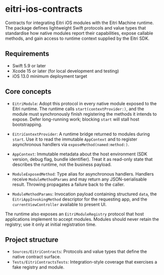 # eitri-ios-contracts

Contracts for integrating Eitri iOS modules with the Eitri Machine runtime. The package
defines lightweight Swift protocols and value types that standardise how native modules report their
capabilities, expose callable methods, and gain access to runtime context supplied by the Eitri SDK.

## Requirements
- Swift 5.9 or later
- Xcode 15 or later (for local development and testing)
- iOS 13.0 minimum deployment target

## Core concepts

- `EitriModule`: Adopt this protocol in every native module exposed to the Eitri runtime. The runtime
  calls `start(contextProvider:)`, and the module must synchronously finish registering the methods it
  intends to expose. Defer long-running work; blocking `start` will stall host bootstrapping.

- `EitriContextProvider`: A runtime bridge returned to modules during `start`. Use it to read the
  immutable `AppContext` and to register asynchronous handlers via `exposeMethod(named:method:)`.

- `AppContext`: Immutable metadata about the host environment (SDK version, debug flag, bundle
  identifier). Treat it as read-only state that describes the runtime, not the business payload.

- `ModuleExposedMethod`: Type alias for asynchronous handlers. Handlers receive `ModuleMethodParams`
  and may return any JSON-serialisable result. Throwing propagates a failure back to the caller.

- `ModuleMethodParams`: Invocation payload containing structured `data`, the
  `EitriAppInvokingMethod` descriptor for the requesting app, and the `currentViewController` available
  to present UI.

The runtime also exposes an `EitriModuleRegistry` protocol that host applications implement to accept
modules. Modules should never retain the registry; use it only at initial registration time.

## Project structure

- `Sources/EitriContracts`: Protocols and value types that define the native contract surface.
- `Tests/EitriContractsTests`: Integration-style coverage that exercises a fake registry and module.
